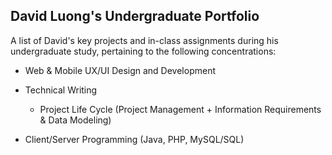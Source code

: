 ## David Luong's Undergraduate Portfolio<br>

A list of David's key projects and in-class assignments during his undergraduate study, pertaining to the following concentrations:
* Web & Mobile UX/UI Design and Development 
* Technical Writing
  * Project Life Cycle (Project Management + Information Requirements & Data Modeling)

* Client/Server Programming (Java, PHP, MySQL/SQL)

